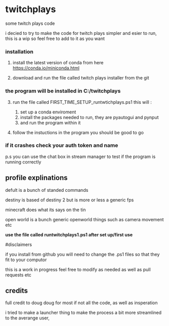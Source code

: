 # twitchplays
some twitch plays code


i decied to try to make the code for twitch plays simpler and esier to run, this is a wip so feel free to add to it as you want


### installation

1. install the latest version of conda from here https://conda.io/miniconda.html

2. download and run the file called twitch plays installer from the git



### the program will be installed in C:/twitchplays
3. run the file called FIRST_TIME_SETUP_runtwtichplays.ps1
    this will :
    1. set up a conda enviroment
    2. install the packages needed to run, they are pyautogui and pynput
    3. and run the program within it 


3. follow the instuctions in the program
   you should be good to go 

### if it crashes check your auth token and name 

p.s you can use the chat box in stream manager to test if the program is running correctly






## profile explinations

defult is a bunch of standed commands

destiny is based of destiny 2 but is more or less a generic fps

minecraft does what its says on the tin

open world is a bunch generic openworld things such as camera movement etc



__use the file called runtwitchplays1.ps1 after set up/first use__



#disclaimers 

if you install from github you will need to change the .ps1 files so that they fit to your computor

this is a work in progress feel free to modify as needed as well as pull requests etc




## credits
full credit to doug doug for most if not all the code, as well as insperation

i tried to make a launcher thing to make the process a bit more streamlined to the averange user, 
